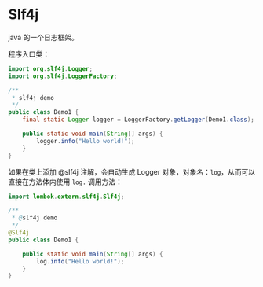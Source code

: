 # Slf4j

java 的一个日志框架。

程序入口类：

```java
import org.slf4j.Logger;
import org.slf4j.LoggerFactory;

/**
 * slf4j demo
 */
public class Demo1 {
    final static Logger logger = LoggerFactory.getLogger(Demo1.class);

    public static void main(String[] args) {
        logger.info("Hello world!");
    }
}
```

如果在类上添加 @slf4j 注解，会自动生成 Logger 对象，对象名：`log`，从而可以直接在方法体内使用 `log.` 调用方法：

```java
import lombok.extern.slf4j.Slf4j;

/**
 * @slf4j demo
 */
@Slf4j
public class Demo1 {

    public static void main(String[] args) {
        log.info("Hello world!");
    }
}

```

